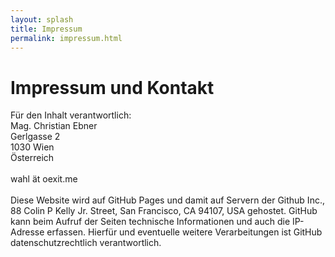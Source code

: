 ```yaml
---
layout: splash
title: Impressum
permalink: impressum.html
---
```

# Impressum und Kontakt

Für den Inhalt verantwortlich:<br />
Mag. Christian Ebner<br />
Gerlgasse 2<br />
1030 Wien<br />
Österreich<br />
<br />
wahl ät oexit.me<br />
<br />
Diese Website wird auf GitHub Pages und damit auf Servern der Github Inc., 88 Colin P Kelly Jr. Street, San Francisco, CA 94107, USA gehostet. GitHub kann beim Aufruf der Seiten technische Informationen und auch die IP-Adresse erfassen. Hierfür und eventuelle weitere Verarbeitungen ist GitHub datenschutzrechtlich verantwortlich.
